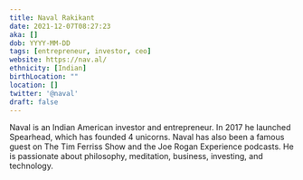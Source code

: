 ```yaml
---
title: Naval Rakikant
date: 2021-12-07T08:27:23
aka: []
dob: YYYY-MM-DD
tags: [entrepreneur, investor, ceo]
website: https://nav.al/
ethnicity: [Indian]
birthLocation: ""
location: []
twitter: '@naval'
draft: false
---
```


Naval is an Indian American investor and entrepreneur. In 2017 he launched Spearhead, which has founded 4 unicorns. Naval has also been a famous guest on The Tim Ferriss Show and the Joe Rogan Experience podcasts. He is passionate about philosophy, meditation, business, investing, and technology.
